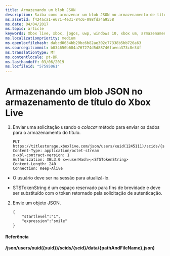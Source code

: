 ```yaml
---
title: Armazenando um blob JSON
description: Saiba como armazenar um blob JSON no armazenamento de título do Xbox Live.
ms.assetid: f424aca1-e671-4e31-84c6-098fda4a9558
ms.date: 04/04/2017
ms.topic: article
keywords: Xbox live, xbox, jogos, uwp, windows 10, xbox um, armazenamento de título
ms.localizationpriority: medium
ms.openlocfilehash: dabcd0634bb20bc6b82ae302c77338b5bb726a63
ms.sourcegitcommit: b034650b684a767274d5d88746faeea373c8e34f
ms.translationtype: MT
ms.contentlocale: pt-BR
ms.lasthandoff: 03/06/2019
ms.locfileid: "57595061"
---
```

# <a name="storing-a-json-blob-in-xbox-live-title-storage"></a>Armazenando um blob JSON no armazenamento de título do Xbox Live

1.  Enviar uma solicitação usando o *colocar* método para enviar os dados para o armazenamento do título.

        PUT https://titlestorage.xboxlive.com/json/users/xuid(1245111)/scids/{scid}/data/{pathAndFileName},json
        Content-Type: application/octet-stream
        x-xbl-contract-version: 1
        Authorization: XBL3.0 x=<userHash>;<STSTokenString>
        Content-Length: 240
        Connection: Keep-Alive



-   O usuário deve ser na sessão para atualizá-lo.

-   STSTokenString é um espaço reservado para fins de brevidade e deve ser substituído com o token retornado pela solicitação de autenticação.

2.  Envie um objeto JSON.

        {
            "startlevel":"1",
            "expression":"smile"
        }

#### <a name="reference"></a>Referência

**/json/users/xuid({xuid})/scids/{scid}/data/{pathAndFileName},json)**
